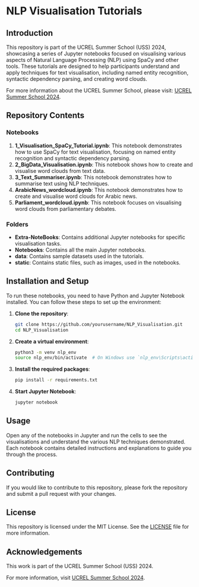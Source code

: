 # NLP Visualisation Tutorials

## Introduction

This repository is part of the UCREL Summer School (USS) 2024, showcasing a series of Jupyter notebooks focused on visualising various aspects of Natural Language Processing (NLP) using SpaCy and other tools. These tutorials are designed to help participants understand and apply techniques for text visualisation, including named entity recognition, syntactic dependency parsing, and creating word clouds.

For more information about the UCREL Summer School, please visit: [UCREL Summer School 2024](https://ucrel.lancs.ac.uk/uss2024/index.html).

## Repository Contents

### Notebooks

1. **1_Visualisation_SpaCy_Tutorial.ipynb**: This notebook demonstrates how to use SpaCy for text visualisation, focusing on named entity recognition and syntactic dependency parsing.
2. **2_BigData_Visualisation.ipynb**: This notebook shows how to create and visualise word clouds from text data.
3. **3_Text_Summariser.ipynb**: This notebook demonstrates how to summarise text using NLP techniques.
4. **ArabicNews_wordcloud.ipynb**: This notebook demonstrates how to create and visualise word clouds for Arabic news.
5. **Parliament_wordcloud.ipynb**: This notebook focuses on visualising word clouds from parliamentary debates.

### Folders

- **Extra-NoteBooks**: Contains additional Jupyter notebooks for specific visualisation tasks.
- **Notebooks**: Contains all the main Jupyter notebooks.
- **data**: Contains sample datasets used in the tutorials.
- **static**: Contains static files, such as images, used in the notebooks.

## Installation and Setup

To run these notebooks, you need to have Python and Jupyter Notebook installed. You can follow these steps to set up the environment:

1. **Clone the repository**:
    ```bash
    git clone https://github.com/yourusername/NLP_Visualisation.git
    cd NLP_Visualisation
    ```

2. **Create a virtual environment**:
    ```bash
    python3 -m venv nlp_env
    source nlp_env/bin/activate  # On Windows use `nlp_env\Scripts\activate`
    ```

3. **Install the required packages**:
    ```bash
    pip install -r requirements.txt
    ```

4. **Start Jupyter Notebook**:
    ```bash
    jupyter notebook
    ```

## Usage

Open any of the notebooks in Jupyter and run the cells to see the visualisations and understand the various NLP techniques demonstrated. Each notebook contains detailed instructions and explanations to guide you through the process.

## Contributing

If you would like to contribute to this repository, please fork the repository and submit a pull request with your changes.

## License

This repository is licensed under the MIT License. See the [LICENSE](LICENSE) file for more information.

## Acknowledgements

This work is part of the UCREL Summer School (USS) 2024.

For more information, visit [UCREL Summer School 2024](https://ucrel.lancs.ac.uk/uss2024/index.html).
